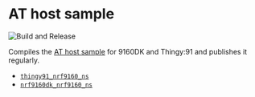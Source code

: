 # AT host sample

![Build and Release](https://github.com/NordicSemiconductor/at_host-hex/workflows/Build/badge.svg?branch=saga)

Compiles the [AT host sample](https://developer.nordicsemi.com/nRF_Connect_SDK/doc/latest/nrf/samples/nrf9160/at_client/README.html) for 9160DK and Thingy:91 and publishes it regularly.

- [`thingy91_nrf9160_ns`](https://nordicsemiconductor.github.io/at_host-hex/at_host-thingy91_nrf9160_ns.hex)
- [`nrf9160dk_nrf9160_ns`](https://nordicsemiconductor.github.io/at_host-hex/at_host-nrf9160dk_nrf9160_ns.hex)
